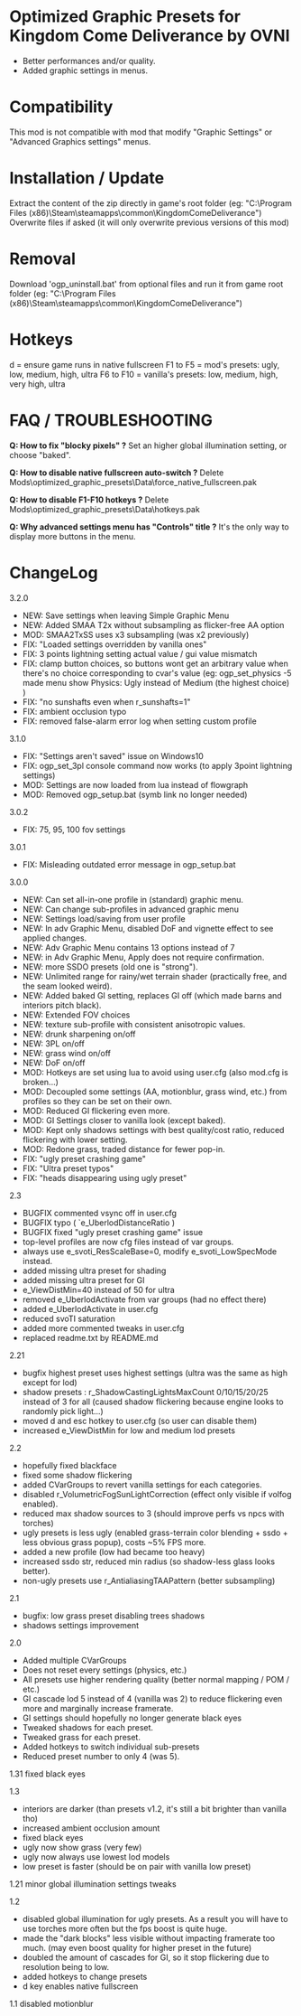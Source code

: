 
Optimized Graphic Presets for Kingdom Come Deliverance by OVNI
==============================================================

- Better performances and/or quality.
- Added graphic settings in menus.


Compatibility
=============

This mod is not compatible with mod that modify "Graphic Settings" or "Advanced Graphics settings" menus.


Installation / Update
=====================

Extract the content of the zip directly in game's root folder (eg: "C:\Program Files (x86)\Steam\steamapps\common\KingdomComeDeliverance")
Overwrite files if asked (it will only overwrite previous versions of this mod)


Removal
=======

Download 'ogp_uninstall.bat' from optional files and run it from game root folder
(eg: "C:\Program Files (x86)\Steam\steamapps\common\KingdomComeDeliverance")


Hotkeys
=======

d = ensure game runs in native fullscreen
F1 to F5 = mod's presets: ugly, low, medium, high, ultra
F6 to F10 = vanilla's presets: low, medium, high, very high, ultra


FAQ / TROUBLESHOOTING
=====================

**Q: How to fix "blocky pixels" ?**
Set an higher global illumination setting, or choose "baked".

**Q: How to disable native fullscreen auto-switch ?**
Delete Mods\optimized_graphic_presets\Data\force_native_fullscreen.pak

**Q: How to disable F1-F10 hotkeys ?**
Delete Mods\optimized_graphic_presets\Data\hotkeys.pak

**Q: Why advanced settings menu has "Controls" title ?**
It's the only way to display more buttons in the menu.


ChangeLog
=========

3.2.0
- NEW: Save settings when leaving Simple Graphic Menu
- NEW: Added SMAA T2x without subsampling as flicker-free AA option
- MOD: SMAA2TxSS uses x3 subsampling (was x2 previously)
- FIX: "Loaded settings overridden by vanilla ones"
- FIX: 3 points lightning setting actual value / gui value mismatch
- FIX: clamp button choices, so buttons wont get an arbitrary value when there's no choice corresponding to cvar's value (eg: ogp_set_physics -5 made menu show Physics: Ugly instead of Medium (the highest choice) )
- FIX: "no sunshafts even when r_sunshafts=1"
- FIX: ambient occlusion typo
- FIX: removed false-alarm error log when setting custom profile

3.1.0
- FIX: "Settings aren't saved" issue on Windows10
- FIX: ogp_set_3pl console command now works (to apply 3point lightning settings)
- MOD: Settings are now loaded from lua instead of flowgraph
- MOD: Removed ogp_setup.bat (symb link no longer needed)

3.0.2
- FIX: 75, 95, 100 fov settings

3.0.1
- FIX: Misleading outdated error message in ogp_setup.bat

3.0.0
- NEW: Can set all-in-one profile in (standard) graphic menu.
- NEW: Can change sub-profiles in advanced graphic menu
- NEW: Settings load/saving from user profile
- NEW: In adv Graphic Menu, disabled DoF and vignette effect to see applied changes.
- NEW: Adv Graphic Menu contains 13 options instead of 7
-	NEW: in Adv Graphic Menu, Apply does not require confirmation.
- NEW: more SSDO presets (old one is "strong").
- NEW: Unlimited range for rainy/wet terrain shader (practically free, and the seam looked weird).
- NEW: Added baked GI setting, replaces GI off (which made barns and interiors pitch black).
- NEW: Extended FOV choices
- NEW: texture sub-profile with consistent anisotropic values.
- NEW: drunk sharpening on/off
- NEW: 3PL on/off
- NEW: grass wind on/off
- NEW: DoF on/off
- MOD: Hotkeys are set using lua to avoid using user.cfg (also mod.cfg is broken...)
- MOD: Decoupled some settings (AA, motionblur, grass wind, etc.) from profiles so they can be set on their own.
- MOD: Reduced GI flickering even more.
- MOD: GI Settings closer to vanilla look (except baked).
- MOD: Kept only shadows settings with best quality/cost ratio, reduced flickering with lower setting.
- MOD: Redone grass, traded distance for fewer pop-in.
- FIX: "ugly preset crashing game"
- FIX: "Ultra preset typos"
- FIX: "heads disappearing using ugly preset"

2.3
- BUGFIX commented vsync off in user.cfg
- BUGFIX typo ( `e_UberlodDistanceRatio )
- BUGFIX fixed "ugly preset crashing game" issue
- top-level profiles are now cfg files instead of var groups.
- always use e_svoti_ResScaleBase=0, modify e_svoti_LowSpecMode instead.
- added missing ultra preset for shading
- added missing ultra preset for GI
- e_ViewDistMin=40 instead of 50 for ultra
- removed e_UberlodActivate from var groups (had no effect there)
- added e_UberlodActivate in user.cfg
- reduced svoTI saturation
- added more commented tweaks in user.cfg
- replaced readme.txt by README.md

2.21
- bugfix highest preset uses highest settings (ultra was the same as high except for lod)
- shadow presets : r_ShadowCastingLightsMaxCount 0/10/15/20/25 instead of 3 for all (caused shadow flickering because engine looks to randomly pick light...)
- moved d and esc hotkey to user.cfg (so user can disable them)
- increased e_ViewDistMin for low and medium lod presets

2.2
- hopefully fixed blackface
- fixed some shadow flickering
- added CVarGroups to revert vanilla settings for each categories.
- disabled r_VolumetricFogSunLightCorrection (effect only visible if volfog enabled).
- reduced max shadow sources to 3 (should improve perfs vs npcs with torches)
- ugly presets is less ugly (enabled grass-terrain color blending + ssdo + less obvious grass popup), costs ~5% FPS more.
- added a new profile (low had became too heavy)
- increased ssdo str, reduced min radius (so shadow-less glass looks better).
- non-ugly presets use r_AntialiasingTAAPattern (better subsampling)

2.1
- bugfix: low grass preset disabling trees shadows
- shadows settings improvement

2.0
- Added multiple CVarGroups
- Does not reset every settings (physics, etc.)
- All presets use higher rendering quality (better normal mapping / POM / etc.)
- GI cascade lod 5 instead of 4 (vanilla was 2) to reduce flickering even more and marginally increase framerate.
- GI settings should hopefully no longer generate black eyes
- Tweaked shadows for each preset.
- Tweaked grass for each preset.
- Added hotkeys to switch individual sub-presets
- Reduced preset number to only 4 (was 5).

1.31
fixed black eyes

1.3
- interiors are darker (than presets v1.2, it's still a bit brighter than vanilla tho)
- increased ambient occlusion amount
- fixed black eyes
- ugly now show grass (very few)
- ugly now always use lowest lod models
- low preset is faster (should be on pair with vanilla low preset)

1.21
minor global illumination settings tweaks

1.2
- disabled global illumination for ugly presets. As a result you will have to use torches more often but the fps boost is quite huge.
- made the "dark blocks"  less visible without impacting framerate too much. (may even boost quality for higher preset in the future)
- doubled the amount of cascades for GI, so it stop flickering due to resolution being to low.
- added hotkeys to change presets
- d key enables native fullscreen

1.1
disabled motionblur
